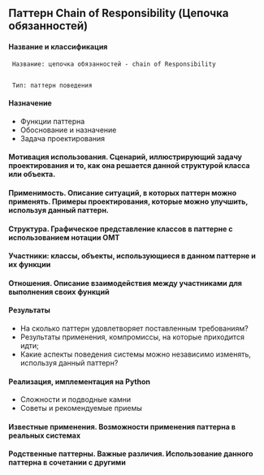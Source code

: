 ## Паттерн Chain of Responsibility (Цепочка обязанностей)
#### Название и классификация
     Название: цепочка обязанностей - chain of Responsibility
     
     
     Тип: паттерн поведения
#### Назначение
  * Функции паттерна
  * Обоснование и назначение
  * Задача проектирования
#### Мотивация использования. Сценарий, иллюстрирующий задачу проектирования и то, как она решается данной структурой класса или объекта.
#### Применимость. Описание ситуаций, в которых паттерн можно применять. Примеры проектирования, которые можно улучшить, используя данный паттерн.
#### Структура. Графическое представление классов в паттерне с использованием нотации OMT
#### Участники: классы, объекты, использующиеся в данном паттерне и их функции
#### Отношения. Описание взаимодействия между участниками для выполнения своих функций
#### Результаты
  * На сколько паттерн удовлетворяет поставленным требованиям?
  * Результаты применения, компромиссы, на которые приходится идти;
  * Какие аспекты поведения системы можно независимо изменять, используя данный паттерн?
#### Реализация, имплементация на Python
  * Сложности и подводные камни
  * Советы и рекомендуемые приемы
#### Известные применения. Возможности применения паттерна в реальных системах
#### Родственные паттерны. Важные различия. Использование данного паттерна в сочетании с другими
